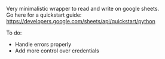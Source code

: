 ﻿Very minimalistic wrapper to read and write on google sheets.  
Go here for a quickstart guide: https://developers.google.com/sheets/api/quickstart/python  

To do:
- Handle errors properly
- Add more control over credentials